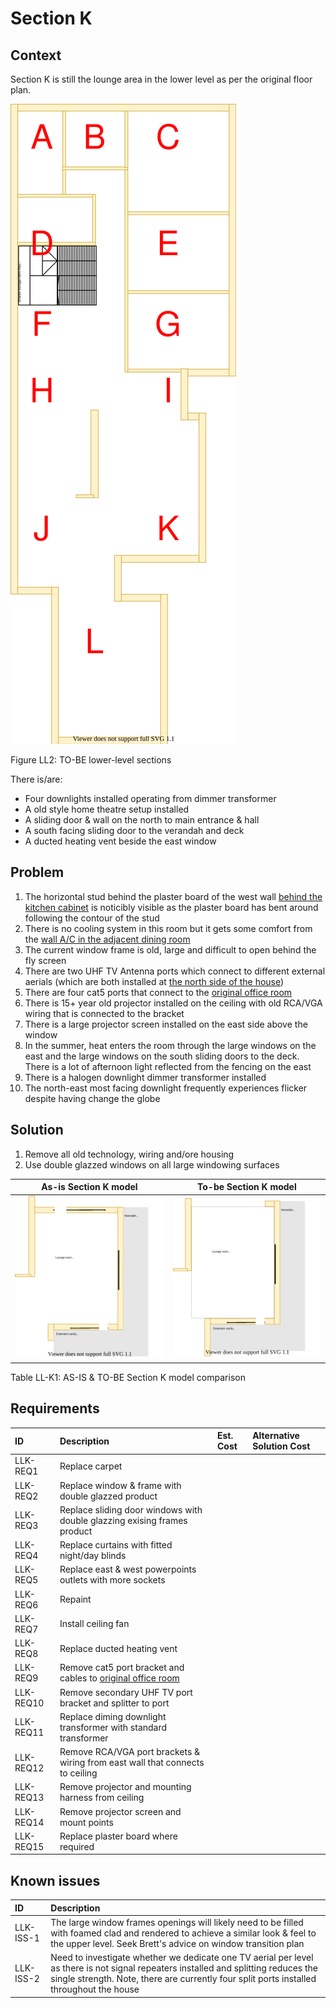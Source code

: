 # Section K

## Context

Section K is still the lounge area in the lower level as per the original floor plan.

![TO-BE lower-level diagram](Lower-Level-TO-BE-sections.svg)

Figure LL2: TO-BE lower-level sections

There is/are:
* Four downlights installed operating from dimmer transformer
* A old style home theatre setup installed
* A sliding door & wall on the north to main entrance & hall
* A south facing sliding door to the verandah and deck
* A ducted heating vent beside the east window


## Problem

1. The horizontal stud behind the plaster board of the west wall [behind the kitchen cabinet](./section-H-requirements.md) is noticibly visible as the plaster board has bent around following the contour of the stud 
2. There is no cooling system in this room but it gets some comfort from the [wall A/C in the adjacent dining room](./section-J-requirements.md)
3. The current window frame is old, large and difficult to open behind the fly screen
4. There are two UHF TV Antenna ports which connect to different external aerials (which are both installed at [the north side of the house](./section-A-requirements.md))
5. There are four cat5 ports that connect to the [original office room](./section-E-requirements.md)
6. There is 15+ year old projector installed on the ceiling with old RCA/VGA wiring that is connected to the bracket
7. There is a large projector screen installed on the east side above the window
8. In the summer, heat enters the room through the large windows on the east and the large windows on the south sliding doors to the deck. There is a lot of afternoon light reflected from the fencing on the east
9. There is a halogen downlight dimmer transformer installed
10. The north-east most facing downlight frequently experiences flicker despite having change the globe


## Solution

1. Remove all old technology, wiring and/ore housing
2. Use double glazzed windows on all large windowing surfaces

|As-is Section K model| To-be Section K model|
|:---:|:---:|
|![AS-IS lower-level Section K diagram](Lower-Level-AS-IS-section-K.svg)|![TO-BE lower-level Section K diagram](Lower-Level-TO-BE-section-K.svg)|

Table LL-K1: AS-IS & TO-BE Section K model comparison


## Requirements

|ID|Description|Est. Cost|Alternative Solution Cost|
|:---|:---|:---|:---|
|LLK-REQ1|Replace carpet|||
|LLK-REQ2|Replace window & frame with double glazzed product|||
|LLK-REQ3|Replace sliding door windows with double glazzing exising frames product|||
|LLK-REQ4|Replace curtains with fitted night/day blinds|||
|LLK-REQ5|Replace east & west powerpoints outlets with more sockets|||
|LLK-REQ6|Repaint|||
|LLK-REQ7|Install ceiling fan|||
|LLK-REQ8|Replace ducted heating vent|||
|LLK-REQ9|Remove cat5 port bracket and cables to [original office room](./section-E-requirements.md)|||
|LLK-REQ10|Remove secondary UHF TV port bracket and splitter to port|||
|LLK-REQ11|Replace diming downlight  transformer with standard transformer|||
|LLK-REQ12|Remove RCA/VGA port brackets & wiring from east wall that connects to ceiling|||
|LLK-REQ13|Remove projector and mounting harness from ceiling|||
|LLK-REQ14|Remove projector screen and mount points|||
|LLK-REQ15|Replace plaster board where required|||


## Known issues

|ID|Description|
|:---|:---|
|LLK-ISS-1|The large window frames openings will likely need to be filled with foamed clad and rendered to achieve a similar look & feel to the upper level. Seek Brett's advice on window transition plan|
|LLK-ISS-2|Need to investigate whether we dedicate one TV aerial per level as there is not signal repeaters installed and splitting reduces the single strength. Note, there are currently four split ports installed throughout the house|